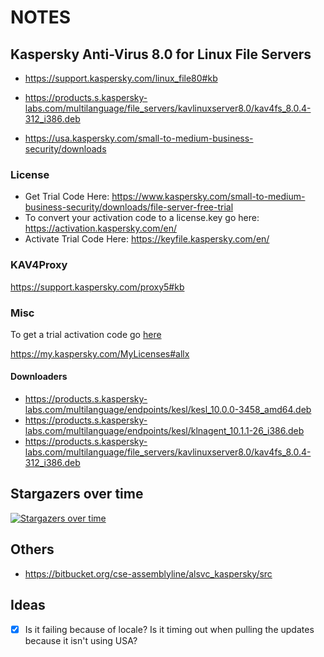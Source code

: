 # NOTES

## Kaspersky Anti-Virus 8.0 for Linux File Servers

- https://support.kaspersky.com/linux_file80#kb

- https://products.s.kaspersky-labs.com/multilanguage/file_servers/kavlinuxserver8.0/kav4fs_8.0.4-312_i386.deb
- https://usa.kaspersky.com/small-to-medium-business-security/downloads

### License

- Get Trial Code Here: https://www.kaspersky.com/small-to-medium-business-security/downloads/file-server-free-trial
- To convert your activation code to a license.key go here: https://activation.kaspersky.com/en/
- Activate Trial Code Here: https://keyfile.kaspersky.com/en/

### KAV4Proxy

https://support.kaspersky.com/proxy5#kb

### Misc

To get a trial activation code go [here](https://usa.kaspersky.com/small-to-medium-business-security/downloads/file-server-free-trial?utm_content=downloads)

https://my.kaspersky.com/MyLicenses#allx

#### Downloaders

- https://products.s.kaspersky-labs.com/multilanguage/endpoints/kesl/kesl_10.0.0-3458_amd64.deb
- https://products.s.kaspersky-labs.com/multilanguage/endpoints/kesl/klnagent_10.1.1-26_i386.deb
- https://products.s.kaspersky-labs.com/multilanguage/file_servers/kavlinuxserver8.0/kav4fs_8.0.4-312_i386.deb

## Stargazers over time

[![Stargazers over time](https://starcharts.herokuapp.com/maliceio/malice.svg)](https://starcharts.herokuapp.com/maliceio/malice)

## Others

- https://bitbucket.org/cse-assemblyline/alsvc_kaspersky/src

## Ideas

- [x] Is it failing because of locale? Is it timing out when pulling the updates because it isn't using USA?
